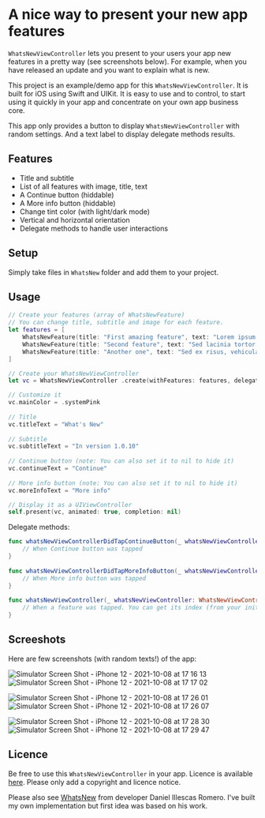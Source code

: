 # A nice way to present your new app features

`WhatsNewViewController` lets you present to your users your app new features in a pretty way (see screenshots below). For example, when you have released an update and you want to explain what is new.

This project is an example/demo app for this `WhatsNewViewController`. It is built for iOS using Swift and UIKit. It is easy to use and to control, to start using it quickly in your app and concentrate on your own app business core.

This app only provides a button to display `WhatsNewViewController` with random settings. And a text label to display delegate methods results.

## Features

- Title and subtitle
- List of all features with image, title, text
- A Continue button (hiddable)
- A More info button (hiddable)
- Change tint color (with light/dark mode)
- Vertical and horizontal orientation
- Delegate methods to handle user interactions

## Setup

Simply take files in `WhatsNew` folder and add them to your project.

## Usage

```swift
// Create your features (array of WhatsNewFeature)
// You can change title, subtitle and image for each feature.
let features = [
    WhatsNewFeature(title: "First amazing feature", text: "Lorem ipsum dolor sit amet, consectetur adipiscing elit. Aliquam accumsan pretium arcu, sit amet porta lectus ultrices sed.", image: UIImage(systemName: "paintbrush")),
    WhatsNewFeature(title: "Second feature", text: "Sed lacinia tortor nunc, at eleifend mi porta eu.", image: UIImage(systemName: "globe.europe.africa.fill")),
    WhatsNewFeature(title: "Another one", text: "Sed ex risus, vehicula et finibus et, venenatis vitae nisi.", image: UIImage(systemName: "megaphone")),
]

// Create your WhatsNewViewController
let vc = WhatsNewViewController .create(withFeatures: features, delegate: self)

// Customize it
vc.mainColor = .systemPink
        
// Title
vc.titleText = "What's New"
    
// Subtitle
vc.subtitleText = "In version 1.0.10"
    
// Continue button (note: You can also set it to nil to hide it)
vc.continueText = "Continue"
    
// More info button (note: You can also set it to nil to hide it)
vc.moreInfoText = "More info"

// Display it as a UIViewController
self.present(vc, animated: true, completion: nil)
```

Delegate methods:

```swift
func whatsNewViewControllerDidTapContinueButton(_ whatsNewViewController: WhatsNewViewController) {
    // When Continue button was tapped
}
    
func whatsNewViewControllerDidTapMoreInfoButton(_ whatsNewViewController: WhatsNewViewController) {
    // When More info button was tapped
}
    
func whatsNewViewController(_ whatsNewViewController: WhatsNewViewController, didTapFeature feature: WhatsNewFeature, atIndex index: Int) {
    // When a feature was tapped. You can get its index (from your inital array).
}
```

## Screeshots

Here are few screenshots (with random texts!) of the app:

![Simulator Screen Shot - iPhone 12 - 2021-10-08 at 17 16 13](https://user-images.githubusercontent.com/1695222/136581708-8d322a98-5256-4957-929f-b09555f7025c.png)
![Simulator Screen Shot - iPhone 12 - 2021-10-08 at 17 17 02](https://user-images.githubusercontent.com/1695222/136581884-91c3c782-b582-4a6e-aa4d-9d8d32bd4c0f.png)

![Simulator Screen Shot - iPhone 12 - 2021-10-08 at 17 26 01](https://user-images.githubusercontent.com/1695222/136583280-c2382023-cbc2-4761-bc60-8737db20488d.png)
![Simulator Screen Shot - iPhone 12 - 2021-10-08 at 17 26 07](https://user-images.githubusercontent.com/1695222/136583292-cd7ab474-70cd-4dba-a5b5-64c7782059e2.png)

![Simulator Screen Shot - iPhone 12 - 2021-10-08 at 17 28 30](https://user-images.githubusercontent.com/1695222/136583613-420809eb-0694-433f-b996-e13fce3cd735.png)
![Simulator Screen Shot - iPhone 12 - 2021-10-08 at 17 29 47](https://user-images.githubusercontent.com/1695222/136583745-7705854e-cacb-4e9c-90c5-11deb302e0c3.png)

## Licence

Be free to use this `WhatsNewViewController` in your app. Licence is available [here](https://github.com/Jonathan-Gander/WhatsNewViewController/blob/main/LICENSE). Please only add a copyright and licence notice.

Please also see [WhatsNew](https://github.com/illescasDaniel/WhatsNew) from developer Daniel Illescas Romero. I've built my own implementation but first idea was based on his work.

